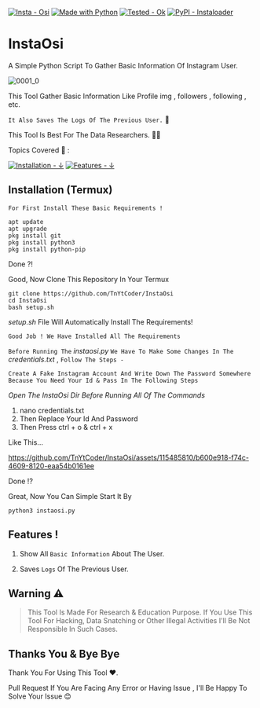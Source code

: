 [![Insta - Osi](https://img.shields.io/badge/Insta-Osi-orange?logo=Instagram&logoColor=brightgreen)](https://github.com/TnYtCoder/InstaOsi)
[![Made with Python](https://img.shields.io/badge/Python->=3.6-blue?logo=python&logoColor=white)](https://python.org "Go to Python homepage")
[![Tested - Ok](https://img.shields.io/badge/Tested-Ok-orange?logo=Verizon&logoColor=brightgreen)](https://)
[![PyPI - Instaloader](https://img.shields.io/badge/PyPI-Instaloader-blue?style=for-the-badge&logo=PypI&logoColor=brightgreen)](https://)

# InstaOsi
A Simple Python Script To Gather Basic Information Of Instagram User.

![0001_0](https://github.com/TnYtCoder/InstaOsi/assets/115485810/3ad2a574-fd63-4bcc-8403-d1d775840fbd)


This Tool Gather Basic Information Like Profile img , followers , following , etc.

`It Also Saves The Logs Of The Previous User.` 📑

This Tool Is Best For The Data Researchers. 👨‍🔬

Topics Covered 📑 :

[![Installation - ↓](https://img.shields.io/badge/Installation-↓-lightgrey)](https://github.com/TnYtCoder/InstaOsi#installation-termux)
[![Features - ↓](https://img.shields.io/badge/Features-↓-lightgrey)](https://github.com/TnYtCoder/InstaOsi#features-)


## Installation (Termux)
`For First Install These Basic Requirements !`

```
apt update
apt upgrade
pkg install git
pkg install python3
pkg install python-pip
```
Done ?!

Good, Now Clone This Repository In Your Termux

```
git clone https://github.com/TnYtCoder/InstaOsi
cd InstaOsi
bash setup.sh
```
*setup.sh*   File Will Automatically Install The Requirements!

`Good Job ! We Have Installed All The Requirements`

`Before Running The`  *instaosi.py*  `We Have To Make Some Changes In The`  *credentials.txt*  , `Follow The Steps -`

`Create A Fake Instagram Account And Write Down The Password Somewhere Because You Need Your Id & Pass In The Following Steps`

_Open The InstaOsi Dir Before Running All Of The Commands_

1. nano credentials.txt
2. Then Replace Your Id And Password
3. Then Press ctrl + o & ctrl + x

Like This...



https://github.com/TnYtCoder/InstaOsi/assets/115485810/b600e918-f74c-4609-8120-eaa54b0161ee



Done !?

Great, Now You Can Simple Start It By 

```
python3 instaosi.py
```

## Features !

1. Show All `Basic Information` About The User.

2. Saves `Logs` Of The Previous User.

## Warning ⚠️

> This Tool Is Made For Research & Education Purpose. If You Use This Tool For Hacking, Data Snatching or Other Illegal Activities I'll Be Not Responsible In Such Cases.

## Thanks You & Bye Bye

Thank You For Using This Tool ❤️. 

Pull Request If You Are Facing Any Error or Having Issue , I'll Be Happy To Solve Your Issue 😊
